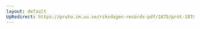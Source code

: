 ```yaml
---
layout: default
UpRedirect: https://pruto.im.uu.se/riksdagen-records-pdf/1875/prot-1875--ak--015/prot-1875--ak--015_026.pdf
---
```

